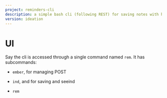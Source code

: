 ```yaml
---
project: reminders-cli
description: a simple bash cli (following REST) for saving notes with hierarchical tags, seeing and deleting them
version: ideation
---
```



# UI

Say the cli is accessed through a single command named `rem`.
It has subcommands:
* `ember`, for managing POST
*  `ind`, and for saving and seeind

* `rem`

# 